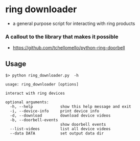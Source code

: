 # ring downloader
- a general purpose script for interacting with ring products 



### A callout to the library that makes it possible
- https://github.com/tchellomello/python-ring-doorbell


## Usage
```
$> python ring_downloader.py  -h

usage: ring_downloader [options]

interact with ring devices

optional arguments:
  -h, --help            show this help message and exit
  -i, --device-info     print device info
  -d, --download        download device videos
  -b, --doorbell-events
                        show doorbell events
  --list-videos         list all device videos
  --data DATA           set output data dir
```


